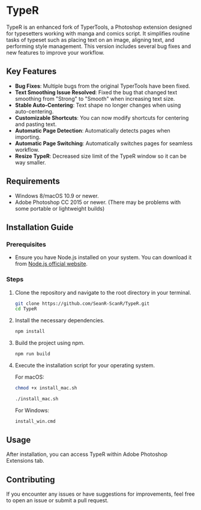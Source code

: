 # TypeR

TypeR is an enhanced fork of TyperTools, a Photoshop extension designed for typesetters working with manga and comics script. It simplifies routine tasks of typeset such as placing text on an image, aligning text, and performing style management. This version includes several bug fixes and new features to improve your workflow.

## Key Features

- **Bug Fixes**: Multiple bugs from the original TyperTools have been fixed.
- **Text Smoothing Issue Resolved**: Fixed the bug that changed text smoothing from "Strong" to "Smooth" when increasing text size.
- **Stable Auto-Centering**: Text shape no longer changes when using auto-centering.
- **Customizable Shortcuts**: You can now modify shortcuts for centering and pasting text.
- **Automatic Page Detection**: Automatically detects pages when importing.
- **Automatic Page Switching**: Automatically switches pages for seamless workflow.
- **Resize TypeR**: Decreased size limit of the TypeR window so it can be way smaller.

## Requirements

- Windows 8/macOS 10.9 or newer.
- Adobe Photoshop CC 2015 or newer.
  (There may be problems with some portable or lightweight builds)

## Installation Guide

### Prerequisites

- Ensure you have Node.js installed on your system. You can download it from [Node.js official website](https://nodejs.org/).

### Steps

1. Clone the repository and navigate to the root directory in your terminal.

   ```sh
   git clone https://github.com/SeanR-ScanR/TypeR.git
   cd TypeR
   ```

2. Install the necessary dependencies.

   ```sh
   npm install
   ```

3. Build the project using npm. 


   ```sh
   npm run build
   ```

4. Execute the installation script for your operating system.

   For macOS:
   ```sh
   chmod +x install_mac.sh
   ```
   ```sh
   ./install_mac.sh
   ```

   For Windows:
   ```sh
   install_win.cmd
   ```

## Usage

After installation, you can access TypeR within Adobe Photoshop Extensions tab. 

## Contributing

If you encounter any issues or have suggestions for improvements, feel free to open an issue or submit a pull request.
